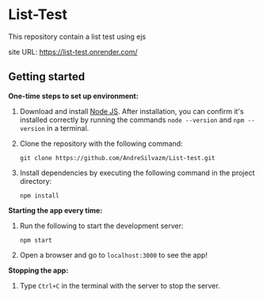 # List-Test

This repository contain a list test using ejs

site URL: https://list-test.onrender.com/

## Getting started

**One-time steps to set up environment:**

1. Download and install [Node JS](https://nodejs.org/). After installation, you can confirm it's installed correctly by running the commands `node --version` and `npm --version` in a terminal.

1. Clone the repository with the following command:

    ```
    git clone https://github.com/AndreSilvazm/List-test.git
    ```

1. Install dependencies by executing the following command in the project directory:

    ```
    npm install
    ```

**Starting the app every time:**

1. Run the following to start the development server:
    ```
    npm start
    ```

1. Open a browser and go to `localhost:3000` to see the app!


**Stopping the app:**
   1. Type `Ctrl+C` in the terminal with the server to stop the server.
